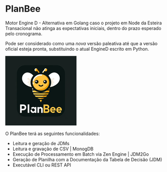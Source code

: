 # PlanBee
Motor Engine D - Alternativa em Golang caso o projeto em Node da Esteira Transacional não atinga as expectativas iniciais, dentro do prazo esperado pelo cronograma. 

Pode ser considerado como uma _nova_ versão paleativa até que a versão oficial esteja pronta, substituindo o atual EngineD escrito em Python.


![My Image](PlanBee.png)


O PlanBee terá as seguintes funcionalidades:
- Leitura e geração de JDMs
- Leitura e gravação de CSV | MonogDB
- Execução de Processamento em Batch via Zen Engine | JDM2Go
- Geração de Planilha com a Documentação da Tabela de Decisão (JDM)
- Executável CLI ou REST API